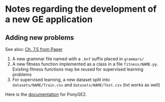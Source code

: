 # Notes regarding the development of a new GE application

## Adding new problems
See also: [Ch. 7.5 from Paper](https://arxiv.org/pdf/1703.08535.pdf)

1) A new grammar file named with a `.bnf` suffix placed in `grammars/`
2) A new fitness function implemented as a class in a file `fitness/NAME.py`. Existing fitness functions may be reused
for supervised learning problems
3) For supervised learning, a new dataset split into `datasets/NAME/Train.csv` and `datasets/NAME/Test.csv`  (txt works
as well)


Here is the [documentation](https://github.com/PonyGE/PonyGE2/wiki) for PonyGE2.